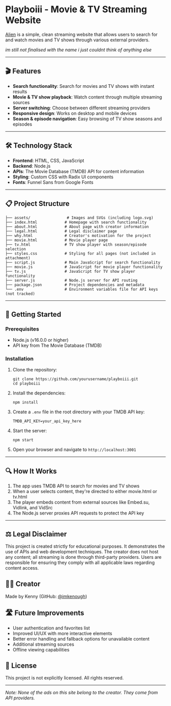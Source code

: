 # Playboiii - Movie & TV Streaming Website

[Alien](https://playboy-alien.onrender.com/)  is a simple, clean streaming website that allows users to search for and watch movies and TV shows through various external providers.

_im still not finalised with the name i just couldnt think of anything else_

---

## 🎬 Features

- **Search functionality**: Search for movies and TV shows with instant results
- **Movie & TV show playback**: Watch content through multiple streaming sources
- **Server switching**: Choose between different streaming providers
- **Responsive design**: Works on desktop and mobile devices
- **Season & episode navigation**: Easy browsing of TV show seasons and episodes

---

## 🛠️ Technology Stack

- **Frontend**: HTML, CSS, JavaScript
- **Backend**: Node.js
- **APIs**: The Movie Database (TMDB) API for content information
- **Styling**: Custom CSS with Radix UI components
- **Fonts**: Funnel Sans from Google Fonts

---

## 📋 Project Structure

```
├── assets/                # Images and SVGs (including logo.svg)
├── index.html            # Homepage with search functionality
├── about.html            # About page with creator information
├── legal.html            # Legal disclaimer page
├── why.html              # Creator's motivation for the project
├── movie.html            # Movie player page
├── tv.html               # TV show player with season/episode selection
├── styles.css            # Styling for all pages (not included in attachment)
├── script.js             # Main JavaScript for search functionality
├── movie.js              # JavaScript for movie player functionality
├── tv.js                 # JavaScript for TV show player functionality
├── server.js             # Node.js server for API routing
├── package.json          # Project dependencies and metadata
└── .env                  # Environment variables file for API keys (not tracked)
```

---

## 🚀 Getting Started

### Prerequisites

- Node.js (v16.0.0 or higher)
- API key from The Movie Database (TMDB)

### Installation

1. Clone the repository:
   ```
   git clone https://github.com/yourusername/playboiii.git
   cd playboiii
   ```

2. Install the dependencies:
   ```
   npm install
   ```

3. Create a `.env` file in the root directory with your TMDB API key:
   ```
   TMDB_API_KEY=your_api_key_here
   ```

4. Start the server:
   ```
   npm start
   ```

5. Open your browser and navigate to `http://localhost:3001`

---

## 🔍 How It Works

1. The app uses TMDB API to search for movies and TV shows
2. When a user selects content, they're directed to either movie.html or tv.html
3. The player embeds content from external sources like Embed.su, Vidlink, and VidSrc
4. The Node.js server proxies API requests to protect the API key

---

## ⚖️ Legal Disclaimer

This project is created strictly for educational purposes. It demonstrates the use of APIs and web development techniques. The creator does not host any content; all streaming is done through third-party providers. Users are responsible for ensuring they comply with all applicable laws regarding content access.

## 👨‍💻 Creator

Made by Kenny (GitHub: [@imkenough](https://github.com/imkenough/))

## 🛣️ Future Improvements

- User authentication and favorites list
- Improved UI/UX with more interactive elements
- Better error handling and fallback options for unavailable content
- Additional streaming sources
- Offline viewing capabilities

## 📝 License

This project is not explicitly licensed. All rights reserved.

---

*Note: None of the ads on this site belong to the creator. They come from API providers.*
